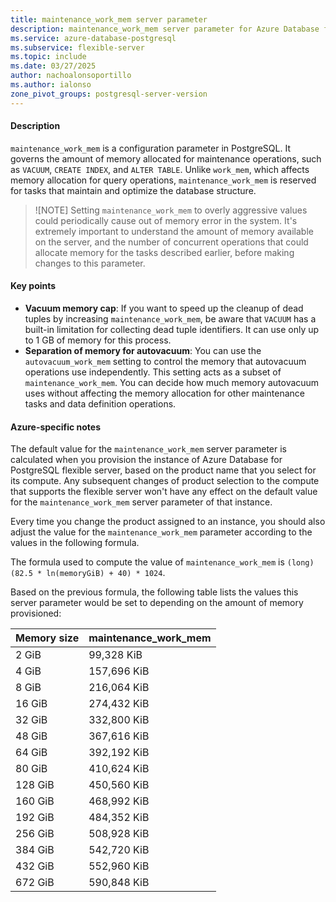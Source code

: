 ```yaml
---
title: maintenance_work_mem server parameter
description: maintenance_work_mem server parameter for Azure Database for PostgreSQL flexible server.
ms.service: azure-database-postgresql
ms.subservice: flexible-server
ms.topic: include
ms.date: 03/27/2025
author: nachoalonsoportillo
ms.author: ialonso
zone_pivot_groups: postgresql-server-version
---
```

#### Description

`maintenance_work_mem` is a configuration parameter in PostgreSQL. It governs the amount of memory allocated for maintenance operations, such as `VACUUM`, `CREATE INDEX`, and `ALTER TABLE`. Unlike `work_mem`, which affects memory allocation for query operations, `maintenance_work_mem` is reserved for tasks that maintain and optimize the database structure.

> ![NOTE]
> Setting `maintenance_work_mem` to overly aggressive values could periodically cause out of memory error in the system.
> It's extremely important to understand the amount of memory available on the server, and the number of concurrent operations that could allocate memory for the tasks described earlier, before making changes to this parameter.

#### Key points

* **Vacuum memory cap**: If you want to speed up the cleanup of dead tuples by increasing `maintenance_work_mem`, be aware that `VACUUM` has a built-in limitation for collecting dead tuple identifiers. It can use only up to 1 GB of memory for this process.
* **Separation of memory for autovacuum**: You can use the `autovacuum_work_mem` setting to control the memory that autovacuum operations use independently. This setting acts as a subset of `maintenance_work_mem`. You can decide how much memory autovacuum uses without affecting the memory allocation for other maintenance tasks and data definition operations.

#### Azure-specific notes
The default value for the `maintenance_work_mem` server parameter is calculated when you provision the instance of Azure Database for PostgreSQL flexible server, based on the product name that you select for its compute. Any subsequent changes of product selection to the compute that supports the flexible server won't have any effect on the default value for the `maintenance_work_mem` server parameter of that instance.

Every time you change the product assigned to an instance, you should also adjust the value for the `maintenance_work_mem` parameter according to the values in the following formula.

The formula used to compute the value of `maintenance_work_mem` is `(long)(82.5 * ln(memoryGiB) + 40) * 1024`.

Based on the previous formula, the following table lists the values this server parameter would be set to depending on the amount of memory provisioned:

| Memory size | maintenance_work_mem |
| ----------- | -------------------- |
|       2 GiB |           99,328  KiB |
|       4 GiB |          157,696  KiB |
|       8 GiB |          216,064  KiB |
|      16 GiB |          274,432  KiB |
|      32 GiB |          332,800  KiB |
|      48 GiB |          367,616  KiB |
|      64 GiB |          392,192  KiB |
|      80 GiB |          410,624  KiB |
|     128 GiB |          450,560  KiB |
|     160 GiB |          468,992  KiB |
|     192 GiB |          484,352  KiB |
|     256 GiB |          508,928  KiB |
|     384 GiB |          542,720  KiB |
|     432 GiB |          552,960  KiB |
|     672 GiB |          590,848  KiB |
